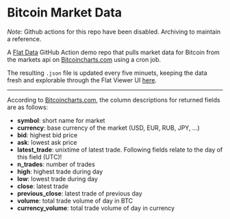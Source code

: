 # Bitcoin Market Data

*Note:* Github actions for this repo have been disabled. Archiving to maintain a reference. 

A [Flat Data](https://octo.github.com/projects/flat-data) GitHub Action demo repo that pulls market data for Bitcoin from the markets api on [Bitcoincharts.com](https://bitcoincharts.com/about/markets-api/) using a cron job. 

The resulting `.json` file is updated every five minuets, keeping the data fresh and explorable through the Flat Viewer UI [here](https://flatgithub.com/daltonturner/flat-bitcoin-market-data?filename=btc-market-data.json&sha=38246b6899899b2adc3ef150fac7b0d80af604d5).

---

According to [Bitcoincharts.com](https://bitcoincharts.com/about/markets-api/), the column descriptions for returned fields are as follows:

- **symbol**: short name for market
- **currency**: base currency of the market (USD, EUR, RUB, JPY, ...)
- **bid**: highest bid price
- **ask**: lowest ask price
- **latest_trade**: unixtime of latest trade. Following fields relate to the day of this field (UTC)!
- **n_trades**: number of trades
- **high**: highest trade during day
- **low**: lowest trade during day
- **close**: latest trade
- **previous_close**: latest trade of previous day
- **volume**: total trade volume of day in BTC
- **currency_volume**: total trade volume of day in currency

